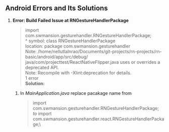 ## Android Errors and Its Solutions
1) **Error: Build Failed Issue at RNGestureHandlerPackage**
    > import com.swmansion.gesturehandler.RNGestureHandlerPackage;\
                                   ^
    > symbol:   class RNGestureHandlerPackage\
    > location: package com.swmansion.gesturehandler\
    > Note: /home/nellutlalnrao/Documents/git-projects/rn-projects/rn-basic/android/app/src/debug/\
    >   java/com/projecttest/ReactNativeFlipper.java uses or overrides a deprecated API.\
    > Note: Recompile with -Xlint:deprecation for details.\
    > 1 error\
    **Solution:**
    1) In *MainApplication.java* replace pacakage name from 
        > import com.swmansion.gesturehandler.RNGestureHandlerPackage;\
        *to*
        > import com.swmansion.gesturehandler.react.RNGestureHandlerPackage;\
